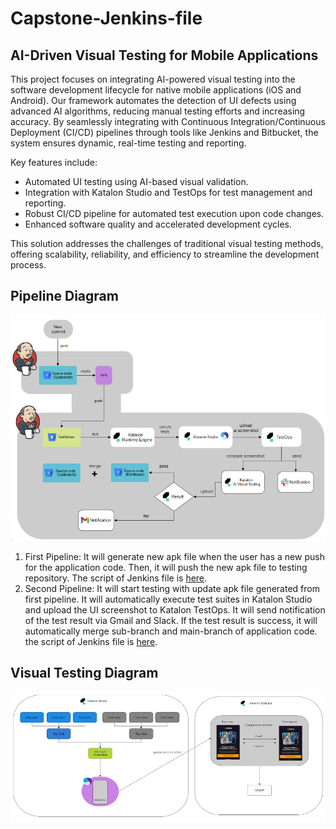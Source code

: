 # Capstone-Jenkins-file
## AI-Driven Visual Testing for Mobile Applications

This project focuses on integrating AI-powered visual testing into the software development lifecycle for native mobile applications (iOS and Android). Our framework automates the detection of UI defects using advanced AI algorithms, reducing manual testing efforts and increasing accuracy. By seamlessly integrating with Continuous Integration/Continuous Deployment (CI/CD) pipelines through tools like Jenkins and Bitbucket, the system ensures dynamic, real-time testing and reporting.

Key features include:

- Automated UI testing using AI-based visual validation.
- Integration with Katalon Studio and TestOps for test management and reporting.
- Robust CI/CD pipeline for automated test execution upon code changes.
- Enhanced software quality and accelerated development cycles.
  
This solution addresses the challenges of traditional visual testing methods, offering scalability, reliability, and efficiency to streamline the development process.

## Pipeline Diagram
<p align="center">
  <img src="Pipeline_diagram.png" alt="Pipeline Diagram" width="700px"/>

  1. First Pipeline: It will generate new apk file when the user has a new push for the application code. Then, it will push the new apk file to testing repository. The script of Jenkins file is [here](Jenkins).
  2. Second Pipeline: It will start testing with update apk file generated from first pipeline. It will automatically execute test suites in Katalon Studio and upload the UI screenshot to Katalon TestOps. It will send notification of the test result via Gmail and Slack. If the test result is success, it will automatically merge sub-branch and main-branch of application code. the script of Jenkins file is [here](JenkinsForTesting).
</p>

## Visual Testing Diagram
<p align="center">
  <img src="Visual_Testing_Diagram.jpg" alt="Visual Testing Diagram" width="700px"/>
</p>
